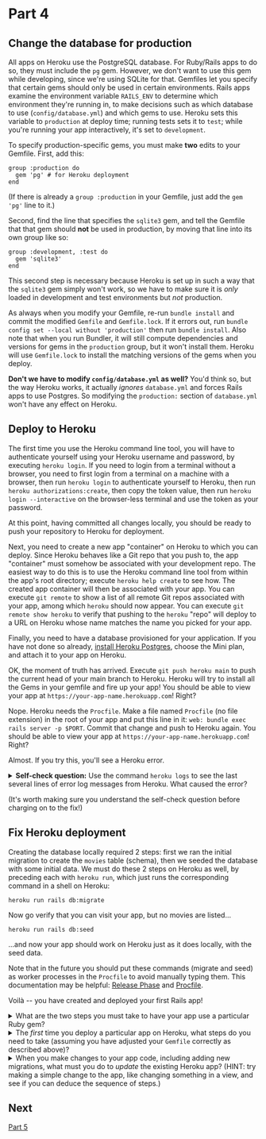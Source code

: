 # Part 4

## Change the database for production

<!---
In the Sinatra Wordguesser assignment, you already learned how to deploy a Sinatra app to Heroku. Deploying a Rails app is very similar, but a few extra steps are required since most Rails apps use databases.
--->

All apps on Heroku use the PostgreSQL database.  For Ruby/Rails apps to do so, they must include the `pg` gem.  However, we don't want to use this gem while developing, since we're using SQLite for that. Gemfiles let you specify that certain gems should only be used in certain environments.  Rails apps examine the environment variable `RAILS_ENV` to determine which environment they're running in, to make decisions such as which database to use (`config/database.yml`) and which gems to use. Heroku sets this variable to `production` at deploy time; running tests sets it to `test`; while you're running your app interactively, it's set to `development`. 

To specify production-specific gems, you must make **two** edits to your Gemfile.  First, add this: 

```
group :production do
  gem 'pg' # for Heroku deployment
end
```

(If there is already a `group :production` in your Gemfile, just add the `gem 'pg'` line to it.)

Second, find the line that specifies the `sqlite3` gem, and tell the Gemfile that that gem should **not** be used in production, by moving that line into its own group like so:

```
group :development, :test do
  gem 'sqlite3'
end
```

This second step is necessary because Heroku is set up in such a way that the `sqlite3` gem simply won't work, so we have to make sure it is _only_ loaded in development and test environments but _not_ production.

As always when you modify your Gemfile, re-run `bundle install` and commit the modified `Gemfile` and `Gemfile.lock`. If it errors out, run `bundle config set --local without 'production'` then run `bundle install`.  Also note that when you run Bundler, it will still compute dependencies and versions for gems in the `production` group, but it won't install them.  Heroku will use `Gemfile.lock` to install the matching versions of the gems when you deploy.

**Don't we have to modify `config/database.yml` as well?**  You'd think so, but the way Heroku works, it actually _ignores_ `database.yml` and forces Rails apps to use Postgres.  So modifying the `production:` section of `database.yml` won't have any effect on Heroku.

## Deploy to Heroku

The first time you use the Heroku command line tool, you will have to authenticate yourself using your Heroku username and password, by executing `heroku login`.  If you need to login from a terminal without a browser, you need to first login from a terminal on a machine with a browser, then run `heroku login` to authenticate yourself to Heroku, then run `heroku authorizations:create`, then copy the token value, then run `heroku login --interactive` on the browser-less terminal and use the token as your password.

At this point, having committed all changes locally, you should be ready to push your repository to Heroku for deployment.

Next, you need to create a new app "container" on Heroku to which you can deploy.  Since Heroku behaves like a Git repo that you push to, the app "container" must somehow be associated with your development repo.  The easiest way to do this is to use the  Heroku command line tool from within the app's root directory; execute `heroku help create` to see how. The created app container will then be associated with your app.  You can execute `git remote` to show a list of all remote Git repos associated with your app, among which `heroku` should now appear.  You can execute `git remote show heroku` to verify that pushing to the `heroku` "repo" will deploy to a URL on Heroku whose name matches the name you picked for your app.

Finally, you need to have a database provisioned for your application.  If you have not done so already, [install Heroku Postgres](https://elements.heroku.com/addons/heroku-postgresql), choose the Mini plan, and attach it to your app on Heroku.

OK, the moment of truth has arrived.  Execute `git push heroku main` to push the current head of your main branch to Heroku.  Heroku will try to install all the Gems in your gemfile and fire up your app!  You should be able to view your app at `https://your-app-name.herokuapp.com`! Right?

Nope. Heroku needs the `Procfile`.  Make a file named `Procfile` (no file extension) in the root of your app and put this line in it: `web: bundle exec rails server -p $PORT`.  Commit that change and push to Heroku again.  You should be able to view your app at `https://your-app-name.herokuapp.com`! Right?

Almost.  If you try this, you'll see a Heroku error.

<details>
<summary>
<b>Self-check question:</b> Use the command <code>heroku logs</code> to see the last several lines of error log messages from Heroku.  What caused the error?
</summary>
<blockquote>
As the error message <code>relation "movies" does not exist</code> tells us, there is no <code>movies</code> table on Heroku -- in fact there isn't even a  database.
</blockquote>
</details>

(It's worth making sure you understand the self-check question before charging on to the fix!)

## Fix Heroku deployment

Creating the database locally required 2 steps: first we ran the initial migration to create the `movies` table (schema), then we seeded the database with some initial data.  We must do these 2 steps on Heroku as well, by preceding each with `heroku run`, which just runs the corresponding command in a shell on Heroku:

```
heroku run rails db:migrate
```
Now go verify that you can visit your app, but no movies are listed...
```
heroku run rails db:seed
```
...and now your app should work on Heroku just as it does locally, with the seed data.

Note that in the future you should put these commands (migrate and seed) as worker processes in the `Procfile` to avoid manually typing them. This documentation may be helpful: [Release Phase](https://devcenter.heroku.com/articles/release-phase) and [Procfile](https://devcenter.heroku.com/articles/procfile#procfile-naming-and-location).

Voilà -- you have created and deployed your first Rails app!


<details>
<summary>
What are the two steps you must take to have your app use a particular Ruby gem? 
</summary>
<blockquote>
You must add a line to your <code>Gemfile</code> to add a gem and re-run <code>bundle install</code>.
</blockquote>
</details>

<details>
<summary>
The <i>first</i> time you deploy a particular app on Heroku, what steps do you need to take (assuming you have adjusted your <code>Gemfile</code> correctly as described above)?
</summary>
<blockquote>
Create the app container on Heroku; push the app to Heroku; run the initial migration(s) to create the database; and if appropriate, seed the database with initial data.
</blockquote>
</details>


<details>
<summary>
When you make changes to your app code, including adding new migrations, what must you do to <i>update</i> the existing Heroku app? (HINT: try making a simple change to the app, like changing something in a view, and see if you can deduce the sequence of steps.)
</summary>
<blockquote>
Commit changes to Git, then <code>git push heroku main</code> to redeploy. If you created new migrations, you also need to <code>heroku run rails db:migrate</code> to apply them on the Heroku side.
</blockquote>
</details>

## Next
[Part 5](Part5.md)
